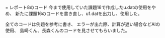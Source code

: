 = レポート8のコード
今まで使用していた課題16で作成したu.datの使用をやめ、
新たに課題16のコードを書き直し、u1.datを出力し、使用した。

全てのコードは例題を参考に書き、
エラーが出た際、計算が遅い場合などAIの使用、
島崎くん、長森くんのコードを見させてもらいました。

